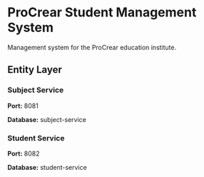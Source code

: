 # ProCrear Student Management System
Management system for the ProCrear education institute.

## Entity Layer
### Subject Service
**Port:** 8081

**Database:** subject-service

### Student Service
**Port:** 8082

**Database:** student-service
